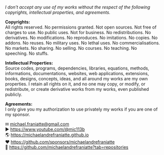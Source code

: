 ﻿  
*I don't accept any use of my works without the respect of the following copyrights, intellectual properties, and agreements.*  
  
**Copyrights:**  
All rights reserved. No permissions granted. Not open sources. Not free of charges to use. No public uses. Not for business. No redistributions. No derivatives. No modifications. No reproduces. No imitations. No copies. No addons. No reuses. No military uses. No lethal uses. No commercialisations. No markets. No sharing. No selling. No courses. No teaching. No speeching. No stuffs.  
  
**Intellectual Properties:**  
Source codes, programs, dependencies, libraries, equations, methods, informations, documentations, websites, web applications, extensions, books, designs, concepts, ideas, and all around my works are my own properties. I retain all rights on it, and no one may copy, or modify, or redistribute, or create derivative works from my works, even published publicly.  
  
**Agreements:**  
I only give you my authorization to use privately my works if you are one of my sponsor.  
  
✉ michael.franiatte@gmail.com  
▶︎ https://www.youtube.com/@mic113b  
🌎 https://michaelandrefraniatte.github.io  
❤️ https://github.com/sponsors/michaelandrefraniatte  
📜 https://github.com/michaelandrefraniatte?tab=repositories  
  